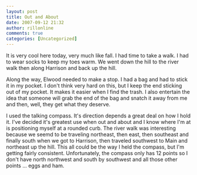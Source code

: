 ```yaml
---
layout: post
title: Out and About
date: 2007-09-12 21:32
author: rillonline
comments: true
categories: [Uncategorized]
---
```

It is very cool here today, very much like fall. I had time to take a walk. I had to wear socks to keep my toes warm. We went down the hill to the river walk then along Harrison and back up the hill. 

Along the way, Elwood needed to make a stop. I had a bag and had to stick it in my pocket. I don't think very hard on this, but I keep the end sticking out of my pocket. It makes it easier when I find the trash. I also entertain the idea that someone will grab the end of the bag and snatch it away from me and then, well, they get what they deserve.

I used the talking compass. It's direction depends a great deal on how I hold it. I've decided it's greatest use when out and about and I know where I'm at is positioning myself at a rounded curb. The river walk was interesting because we seemd    to be traveling northeast, then east, then southeast and finally south when we got to Harrison, then traveled southwest to Main and northeast up the hill. This all could be the way I held the compass, but I'm getting fairly consistent. Unfortunately, the compass only has 12 points so I don't have north northwest and south by southwest and all those other points ... eggs and ham.

